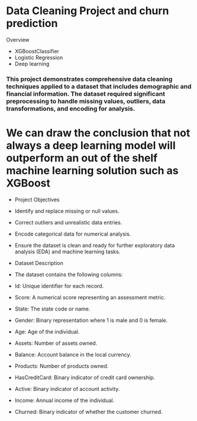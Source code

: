 # Data Cleaning Project and churn prediction

Overview
* XGBoostClassifier
* Logistic Regression
* Deep learning

### This project demonstrates comprehensive data cleaning techniques applied to a dataset that includes demographic and financial information. The dataset required significant preprocessing to handle missing values, outliers, data transformations, and encoding for analysis. 

# We can draw the conclusion that not always a deep learning model will outperform an out of the shelf machine learning solution such as XGBoost

*  Project Objectives
  
*  Identify and replace missing or null values.

*  Correct outliers and unrealistic data entries.

*  Encode categorical data for numerical analysis.

*  Ensure the dataset is clean and ready for further exploratory data analysis (EDA) and machine learning tasks.

*  Dataset Description

*  The dataset contains the following columns:

*  Id: Unique identifier for each record.

*  Score: A numerical score representing an assessment metric.

*  State: The state code or name.

*  Gender: Binary representation where 1 is male and 0 is female.

*  Age: Age of the individual.

*  Assets: Number of assets owned.

*  Balance: Account balance in the local currency.

*  Products: Number of products owned.

*  HasCreditCard: Binary indicator of credit card ownership.

*  Active: Binary indicator of account activity.

*  Income: Annual income of the individual.

*  Churned: Binary indicator of whether the customer churned.
